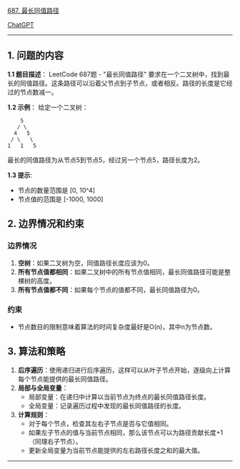 [687. 最长同值路径](https://leetcode.cn/problems/longest-univalue-path)

[ChatGPT](https://chat.openai.com/share/dc3ac17e-19a3-42da-b390-ed8f27b325c8)

---

## 1. 问题的内容
**1.1 题目描述**：
LeetCode 687题 - "最长同值路径" 要求在一个二叉树中，找到最长的同值路径。这条路径可以沿着父节点到子节点，或者相反。路径的长度是它经过的节点数减一。

**1.2 示例**：
给定一个二叉树：
  ```
      5
     / \
    4   5
   / \   \
  1   1   5
  ```
  最长的同值路径为从节点5到节点5，经过另一个节点5，路径长度为2。

**1.3 提示**:
  - 节点的数量范围是 [0, 10^4]
  - 节点值的范围是 [-1000, 1000]

## 2. 边界情况和约束
### 边界情况
1. **空树**：如果二叉树为空，同值路径长度应该为0。
2. **所有节点值都相同**：如果二叉树中的所有节点值相同，最长同值路径可能是整棵树的高度。
3. **所有节点值都不同**：如果每个节点的值都不同，最长同值路径为0。

### 约束
- 节点数目的限制意味着算法的时间复杂度最好是O(n)，其中n为节点数。

## 3. 算法和策略
1. **后序遍历**：使用递归进行后序遍历，这样可以从叶子节点开始，逐级向上计算每个节点能提供的最长同值路径。
2. **局部与全局变量**：
   - 局部变量：在递归中计算以当前节点为终点的最长同值路径长度。
   - 全局变量：记录遍历过程中发现的最长同值路径的长度。
3. **计算规则**：
   - 对于每个节点，检查其左右子节点是否与它值相同。
   - 如果左子节点的值与当前节点相同，那么该节点可以为路径贡献长度+1（同理右子节点）。
   - 更新全局变量为当前节点能提供的左右路径长度之和的最大值。

---